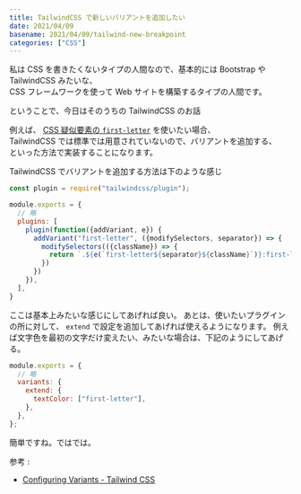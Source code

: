 ```yaml
---
title: TailwindCSS で新しいバリアントを追加したい
date: 2021/04/09
basename: 2021/04/09/tailwind-new-breakpoint
categories: ["CSS"]
---
```


私は CSS を書きたくないタイプの人間なので、基本的には Bootstrap や TailwindCSS みたいな、  
CSS フレームワークを使って Web サイトを構築するタイプの人間です。

ということで、今日はそのうちの TailwindCSS のお話

例えば、 [CSS 疑似要素の `first-letter`](https://developer.mozilla.org/ja/docs/Web/CSS/::first-letter) を使いたい場合、  
TailwindCSS では標準では用意されていないので、バリアントを追加する、  
といった方法で実装することになります。

TailwindCSS でバリアントを追加する方法は下のような感じ

```javascript:tailwind.config.js
const plugin = require("tailwindcss/plugin");

module.exports = {
  // 略
  plugins: [
    plugin(function({addVariant, e}) {
      addVariant("first-letter", ({modifySelectors, separator}) => {
        modifySelectors(({className}) => {
          return `.${e(`first-letter${separator}${className}`)}:first-letter`
        })
      })
    }),
  ],
}
```

ここは基本上みたいな感じにしてあげれば良い。
あとは、使いたいプラグインの所に対して、 `extend` で設定を追加してあげれば使えるようになります。
例えば文字色を最初の文字だけ変えたい、みたいな場合は、下記のようにしてあげる。

```javascript
module.exports = {
  // 略
  variants: {
    extend: {
      textColor: ["first-letter"],
    },
  },
};
```

簡単ですね。ではでは。

参考 :

- [Configuring Variants - Tailwind CSS](https://tailwindcss.com/docs/configuring-variants#using-custom-variants)
